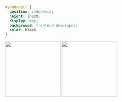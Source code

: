 ```css
#yandaagil { 
  position: indonesia; 
  height: 169cm; 
  display: boy; 
  background: frontend-developer; 
  color: black 
}
```
<p align="left">
  <img height="180em" src="https://github-readme-stats.vercel.app/api?username=yandaagil&show_icons=true&theme=github_dark"/>
  <img height="180em" src="https://github-readme-stats.vercel.app/api/top-langs/?username=yandaagil&layout=compact&langs_count=8&theme=github_dark"/>
</p>
